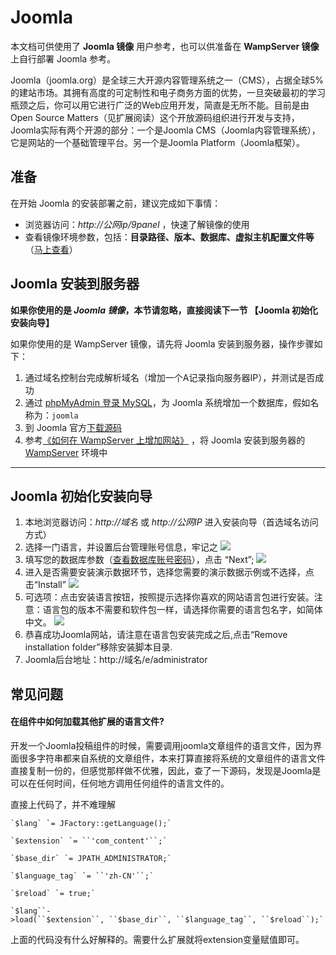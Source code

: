 # Joomla

本文档可供使用了 **Joomla 镜像** 用户参考，也可以供准备在 **WampServer 镜像** 上自行部署 Joomla 参考。

Joomla（joomla.org）是全球三大开源内容管理系统之一（CMS），占据全球5%的建站市场。其拥有高度的可定制性和电子商务方面的优势，一旦突破最初的学习瓶颈之后，你可以用它进行广泛的Web应用开发，简直是无所不能。目前是由Open Source Matters（见扩展阅读）这个开放源码组织进行开发与支持，Joomla实际有两个开源的部分：一个是Joomla CMS（Joomla内容管理系统），它是网站的一个基础管理平台。另一个是Joomla Platform（Joomla框架）。

## 准备

在开始 Joomla 的安装部署之前，建议完成如下事情：

* 浏览器访问：*http://公网ip/9panel* ，快速了解镜像的使用
* 查看镜像环境参数，包括：**目录路径、版本、数据库、虚拟主机配置文件等** （[马上查看](https://support.websoft9.com/docs/wampserver/zh/stack-components.html)）

## Joomla 安装到服务器

**如果你使用的是 *Joomla 镜像*，本节请忽略，直接阅读下一节 【Joomla 初始化安装向导】**

如果你使用的是 WampServer 镜像，请先将 Joomla 安装到服务器，操作步骤如下：

1. 通过域名控制台完成解析域名（增加一个A记录指向服务器IP），并测试是否成功
2. 通过 [phpMyAdmin 登录 MySQL](https://support.websoft9.com/docs/wampserver/zh/admin-mysql.html)，为 Joomla 系统增加一个数据库，假如名称为：`joomla`
3. 到 Joomla 官方[下载源码](https://downloads.joomla.org/)
4. 参考[《如何在 WampServer 上增加网站》](https://support.websoft9.com/docs/wampserver/zh/solution-deployment.html#安装第二个网站) ，将 Joomla 安装到服务器的 [WampServer](https://support.websoft9.com/docs/wampserver/zh/) 环境中

---

## Joomla 初始化安装向导

1. 本地浏览器访问：*http://域名* 或 *http://公网IP* 进入安装向导（首选域名访问方式）
2. 选择一门语言，并设置后台管理账号信息，牢记之
   ![](https://libs.websoft9.com/Websoft9/DocsPicture/en/joomla/jm01.png)
3. 填写您的数据库参数（[查看数据库账号密码](https://support.websoft9.com/docs/wampserver/zh/stack-accounts.html)），点击 “Next”;
   ![](https://libs.websoft9.com/Websoft9/DocsPicture/en/joomla/jm02.png)
4. 进入是否需要安装演示数据环节，选择您需要的演示数据示例或不选择，点击“Install”
   ![](https://libs.websoft9.com/Websoft9/DocsPicture/en/joomla/jm03.png)
5. 可选项：点击安装语言按钮，按照提示选择你喜欢的网站语言包进行安装。注意：语言包的版本不需要和软件包一样，请选择你需要的语言包名字，如简体中文。
   ![](https://libs.websoft9.com/Websoft9/DocsPicture/en/joomla/jm04.png)
6. 恭喜成功Joomla网站，请注意在语言包安装完成之后,点击“Remove installation folder”移除安装脚本目录.
7. Joomla后台地址：http://域名/e/administrator

## 常见问题

#### 在组件中如何加载其他扩展的语言文件?

开发一个Joomla投稿组件的时候，需要调用joomla文章组件的语言文件，因为界面很多字符串都来自系统的文章组件，本来打算直接将系统的文章组件的语言文件直接复制一份的，但感觉那样做不优雅，因此，查了一下源码，发现是Joomla是可以在任何时间，任何地方调用任何组件的语言文件的。

直接上代码了，并不难理解

~~~
`$lang` `= JFactory::getLanguage();`

`$extension` `= ``'com_content'``;`

`$base_dir` `= JPATH_ADMINISTRATOR;`

`$language_tag` `= ``'zh-CN'``;`

`$reload` `= true;`

`$lang``->load(``$extension``, ``$base_dir``, ``$language_tag``, ``$reload``);`
~~~

上面的代码没有什么好解释的。需要什么扩展就将extension变量赋值即可。